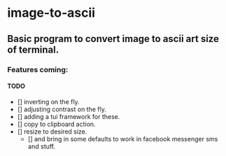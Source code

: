 # image-to-ascii

## Basic program to convert image to ascii art size of terminal.

### Features coming:

#### TODO

- [] inverting on the fly.
- [] adjusting contrast on the fly.
- [] adding a tui framework for these.
- [] copy to clipboard action.
- [] resize to desired size.
  - [] and bring in some defaults to work in facebook messenger sms and stuff.

